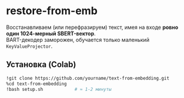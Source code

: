 # restore-from-emb

Восстанавливаем (или перефразируем) текст, имея на входе **ровно один 1024-мерный SBERT-вектор**.  
BART-декодер заморожен, обучается только маленький `KeyValueProjector`.

## Установка (Colab)

```bash
!git clone https://github.com/yourname/text-from-embedding.git
%cd text-from-embedding
!bash setup.sh            # ≈ 1-2 минуты
